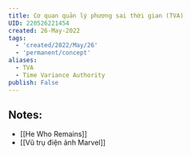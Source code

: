 ```yaml
---
title: Cơ quan quản lý phương sai thời gian (TVA)
UID: 220526221454
created: 26-May-2022
tags:
  - 'created/2022/May/26'
  - 'permanent/concept'
aliases:
  - TVA
  - Time Variance Authority
publish: False
---
```

## Notes:
- [[He Who Remains]]
- [[Vũ trụ điện ảnh Marvel]]



